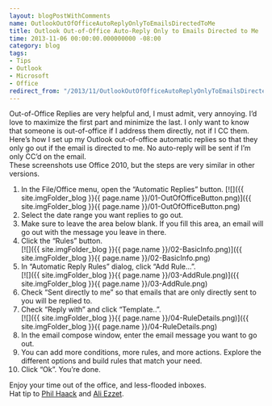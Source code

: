 ```yaml
---
layout: blogPostWithComments
name: OutlookOutOfOfficeAutoReplyOnlyToEmailsDirectedToMe
title: Outlook Out-of-Office Auto-Reply Only to Emails Directed to Me
time: 2013-11-06 00:00:00.000000000 -08:00
category: blog
tags:
- Tips
- Outlook
- Microsoft
- Office
redirect_from: "/2013/11/OutlookOutOfOfficeAutoReplyOnlyToEmailsDirectedToMe.html"
---
```

Out-of-Office Replies are very helpful and, I must admit, very annoying. I’d love to maximize the first part and minimize the last. I only want to know that someone is out-of-office if I address them directly, not if I CC them.  
Here’s how I set up my Outlook out-of-office automatic replies so that they only go out if the email is directed to me. No auto-reply will be sent if I’m only CC’d on the email.  
These screenshots use Office 2010, but the steps are very similar in other versions.  

1.  In the File/Office menu, open the “Automatic Replies” button.
[![]({{ site.imgFolder_blog }}{{ page.name }}/01-OutOfOfficeButton.png)]({{ site.imgFolder_blog }}{{ page.name }}/01-OutOfOfficeButton.png)  
2.  Select the date range you want replies to go out.  
3.  Make sure to leave the area below blank. If you fill this area, an email will go out with the message you leave in there.  
4.  Click the “Rules” button.  
[![]({{ site.imgFolder_blog }}{{ page.name }}/02-BasicInfo.png)]({{ site.imgFolder_blog }}{{ page.name }}/02-BasicInfo.png)  
5.  In “Automatic Reply Rules” dialog, click “Add Rule…”.  
[![]({{ site.imgFolder_blog }}{{ page.name }}/03-AddRule.png)]({{ site.imgFolder_blog }}{{ page.name }}/03-AddRule.png)  
6.  Check “Sent directly to me” so that emails that are only directly sent to you will be replied to.  
7.  Check “Reply with” and click “Template..”.  
[![]({{ site.imgFolder_blog }}{{ page.name }}/04-RuleDetails.png)]({{ site.imgFolder_blog }}{{ page.name }}/04-RuleDetails.png)  
8.  In the email compose window, enter the email message you want to go out.  
9.  You can add more conditions, more rules, and more actions. Explore the different options and build rules that match your need.  
10.  Click “Ok”. You’re done.  

Enjoy your time out of the office, and less-flooded inboxes.  
Hat tip to [Phil Haack](http://haacked.com/archive/2013/08/28/the-two-email-rule-for-out-of-office-replies.aspx) and [Ali Ezzet](http://www.parisc-linux.org/mailing-lists/outlookooo.html).  